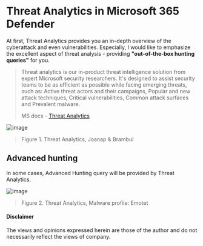 # Threat Analytics in Microsoft 365 Defender
At first, Threat Analytics provides you an in-depth overview of the cyberattack and even vulnerabilities. Especially, I would like to emphasize the excellent aspect of threat analysis - providing **"out-of-the-box hunting queries"** for you.

> Threat analytics is our in-product threat intelligence solution from expert Microsoft security researchers. It's designed to assist security teams to be as efficient as possible while facing emerging threats, such as: Active threat actors and their campaigns, Popular and new attack techniques, Critical vulnerabilities, Common attack surfaces and Prevalent malware. 
> 
> MS docs - [Threat Analytics](https://learn.microsoft.com/en-us/microsoft-365/security/defender/threat-analytics?view=o365-worldwide)

![image](https://user-images.githubusercontent.com/120234772/220131232-9bcdc97c-6382-4219-9a63-b39352d5b480.png)
> Figure 1. Threat Analytics, Joanap & Brambul

## Advanced hunting
In some cases, Advanced Hunting query will be provided by Threat Analytics.

![image](https://user-images.githubusercontent.com/120234772/220133622-90c87dd4-11b0-4bca-894f-c9ee9fd039de.png)
> Figure 2. Threat Analytics, Malware profile: Emotet

#### Disclaimer 
The views and opinions expressed herein are those of the author and do not necessarily reflect the views of company.
